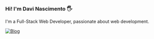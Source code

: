 ### Hi! I'm Davi Nascimento 🖐️

I'm a Full-Stack Web Developer, passionate about web development.

[![Blog](https://img.shields.io/badge/LinkedIn-0077B5?style=for-the-badge&logo=linkedin&logoColor=white)](https://www.linkedin.com/in/davinasciment/)
